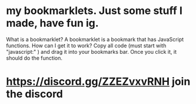 # my bookmarklets. Just some stuff I made, have fun ig.
What is a bookmarklet?
A bookmarklet is a bookmark that has JavaScript functions.
How can I get it to work?
Copy all code (must start with "javascript:"   ) and drag it into your bookmarks bar. Once you click it, it should do the function.




# https://discord.gg/ZZEZvxvRNH join the discord
